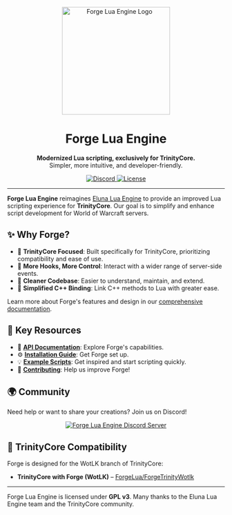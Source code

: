<p align="center">
  <img src="https://avatars.githubusercontent.com/u/213296862" alt="Forge Lua Engine Logo" width="250"/>
</p>

<h1 align="center">Forge Lua Engine</h1>

<p align="center">
  <strong>Modernized Lua scripting, exclusively for TrinityCore.</strong>
  <br />
  Simpler, more intuitive, and developer-friendly.
</p>

<p align="center">
  <a href="https://discord.gg/bjkCVWqqfX">
    <img src="https://img.shields.io/badge/discord-Join_us!-7289DA.svg?logo=discord&longCache=true&style=flat" alt="Discord">
  </a>
  <a href="LICENSE">
    <img src="https://img.shields.io/badge/license-GPL_v3-blue.svg" alt="License">
  </a>
</p>

---

**Forge Lua Engine** reimagines [Eluna Lua Engine](https://github.com/ElunaLuaEngine/Eluna) to provide an improved Lua scripting experience for **TrinityCore**. Our goal is to simplify and enhance script development for World of Warcraft servers.

## ✨ Why Forge?

*   🎯 **TrinityCore Focused**: Built specifically for TrinityCore, prioritizing compatibility and ease of use.
*   🎣 **More Hooks, More Control**: Interact with a wider range of server-side events.
*   🧹 **Cleaner Codebase**: Easier to understand, maintain, and extend.
*   🚀 **Simplified C++ Binding**: Link C++ methods to Lua with greater ease.

Learn more about Forge's features and design in our [comprehensive documentation](http://forgeluaengine.github.io/).

## 🚀 Key Resources

*   📖 **[API Documentation](http://forgeluaengine.github.io/)**: Explore Forge's capabilities.
*   ⚙️ **[Installation Guide](docs/INSTALL.md)**: Get Forge set up.
*   💡 **[Example Scripts](https://github.com/ForgeLua/Scripts)**: Get inspired and start scripting quickly.
*   🤝 **[Contributing](docs/CONTRIBUTING.md)**: Help us improve Forge!

## 🌍 Community

Need help or want to share your creations? Join us on Discord!

<p align="center">
  <a href="https://discord.gg/bjkCVWqqfX">
    <img src="https://img.shields.io/discord/809828032938442763?logo=discord&label=Discord&style=for-the-badge" alt="Forge Lua Engine Discord Server"/>
  </a>
</p>

## 🔗 TrinityCore Compatibility

Forge is designed for the WotLK branch of TrinityCore:
*   **TrinityCore with Forge (WotLK)** – [ForgeLua/ForgeTrinityWotlk](https://github.com/ForgeLua/ForgeTrinityWotlk)

---

Forge Lua Engine is licensed under **GPL v3**. Many thanks to the Eluna Lua Engine team and the TrinityCore community.
